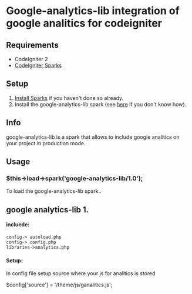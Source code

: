 # Google-analytics-lib integration of google analitics for codeigniter

## Requirements

* CodeIgniter 2
* [CodeIgniter Sparks](http://getsparks.org/)

## Setup

1. [Install Sparks](http://getsparks.org/install) if you haven't done so already.
2. Install the google-analytics-lib spark (see [here](http://getsparks.org/get-sparks) if you don't know how).

## Info

google-analytics-lib is a spark that allows to include google analitics on your project in production mode.

## Usage

### $this->load->spark('google-analytics-lib/1.0');

To load the google-analytics-lib spark..



## google analytics-lib 1.

#### incluede:

	config-> autoload.php
	config-> config.php
	libraries->analytics.php

#### Setup:

In config file setup source where your js for analitics is stored

$config['source']	= '/theme/js/ganalitics.js';
